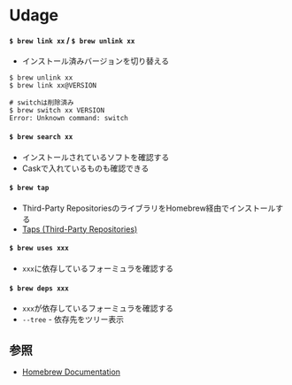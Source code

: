 # Udage
#### `$ brew link xx` / `$ brew unlink xx`
- インストール済みバージョンを切り替える

```
$ brew unlink xx
$ brew link xx@VERSION
```

```
# switchは削除済み
$ brew switch xx VERSION
Error: Unknown command: switch
```

#### `$ brew search xx`
- インストールされているソフトを確認する
- Caskで入れているものも確認できる

#### `$ brew tap`
- Third-Party RepositoriesのライブラリをHomebrew経由でインストールする
- [Taps (Third-Party Repositories)](https://docs.brew.sh/Taps)

#### `$ brew uses xxx`
- `xxx`に依存しているフォーミュラを確認する

#### `$ brew deps xxx`
- `xxx`が依存しているフォーミュラを確認する
- `--tree` - 依存先をツリー表示

## 参照
- [Homebrew Documentation](https://docs.brew.sh/)
